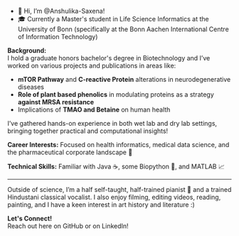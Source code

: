 - 👋 Hi, I’m @Anshulika-Saxena! 
- 🎓 Currently a Master's student in Life Science Informatics at the University of Bonn (specifically at the Bonn Aachen International Centre of Information Technology)
  
**Background:**  
I hold a graduate honors bachelor's degree in Biotechnology and I’ve worked on various projects and publications in areas like:
- **mTOR Pathway** and **C-reactive Protein** alterations in neurodegenerative diseases 
- **Role of plant based phenolics** in modulating proteins as a strategy **against MRSA resistance**
- Implications of **TMAO and Betaine** on human health
  
I’ve gathered hands-on experience in both wet lab and dry lab settings, bringing together practical and computational insights!

**Career Interests:** 
Focused on health informatics, medical data science, and the pharmaceutical corporate landscape 💊

**Technical Skills:**
Familiar with Java ☕, some Biopython 🐍, and MATLAB 📈

-------------------------------------------------------------------------------------
Outside of science, I’m a half self-taught, half-trained pianist 🎹 and a trained Hindustani classical vocalist.
I also enjoy filming, editing videos, reading, painting, and I have a keen interest in art history and literature :) 

**Let's Connect!**  
Reach out here on GitHub or on LinkedIn! 

